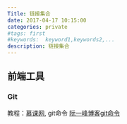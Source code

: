 ```yaml
---
Title: 链接集合 
date: 2017-04-17 10:15:00
categories: private
#tags: first
#keywords:  keyword1,keywords2,...
description: 链接集合 
---
```


## 前端工具

### Git
教程：[慕课网](http://www.imooc.com/learn/208),
git命令 [阮一峰博客git命令](http://www.ruanyifeng.com/blog/2015/12/git-cheat-sheet.html)
